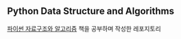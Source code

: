 ## Python Data Structure and Algorithms

[파이썬 자료구조와 알고리즘](http://www.yes24.com/Product/Goods/74971408) 책을 공부하며 작성한 레포지토리